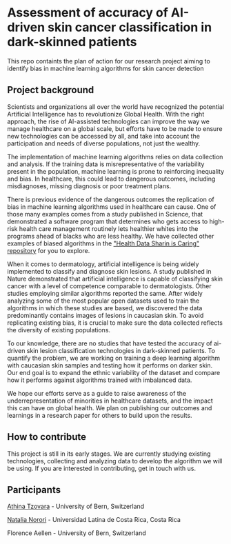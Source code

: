 
# Assessment of accuracy of AI-driven skin cancer classification in dark-skinned patients 

This repo containts the plan of action for our research project aiming to identify bias in machine learning algorithms for skin cancer detection

## Project background 

Scientists and organizations all over the world have recognized the potential Artificial Intelligence has to revolutionize Global Health.  With the right approach, the rise of AI-assisted technologies can improve the way we manage healthcare on a global scale, but efforts have to be made to ensure new technologies can be accessed by all, and take into account the participation and needs of diverse populations, not just the wealthy. 

The implementation of machine learning algorithms relies on data collection and analysis.   If the training data is misrepresentative of the variability present in the population, machine learning is prone to reinforcing inequality and bias. In healthcare, this could lead to dangerous outcomes, including misdiagnoses, missing diagnosis or poor treatment plans. 

There is previous evidence of the dangerous outcomes the replication of bias in machine learning algorithms used in healthcare can cause. One of those many examples comes from a  study published in Science, that demonstrated a software program that determines who gets access to high-risk health care management routinely lets healthier whites into the programs ahead of blacks who are less healthy. We have collected other examples of biased algorithms in the ["Health Data Sharin is Caring" repository](https://github.com/natalianorori/HealthDataSharingIsCarin) for you to explore. 

When it comes to dermatology,  artificial intelligence is being widely implemented to classify and diagnose skin lesions. A study published in Nature demonstrated that artificial intelligence is capable of classifying skin cancer with a level of competence comparable to dermatologists. Other studies employing similar algorithms reported the same. After widely analyzing some of the most popular open datasets used to train the algorithms in which these studies are based, we discovered the data predominantly contains images of lesions in caucasian skin. To avoid replicating existing bias, it is crucial to make sure the data collected reflects the diversity of existing populations.
 
To our knowledge, there are no studies that have tested the accuracy of ai-driven skin lesion classification technologies in dark-skinned patients. To quantify the problem, we are working on training a deep learning algorithm with caucasian skin samples and testing how it performs on darker skin.  Our end goal is to expand the ethnic variability of the dataset and compare how it performs against algorithms trained with imbalanced data. 

We hope our efforts serve as a guide to raise awareness of the underrepresentation of minorities in healthcare datasets, and the impact this can have on global health. We plan on publishing our outcomes and learnings in a research paper for others to build upon the results.  

## How to contribute 
This project is still in its early stages. We are currently studying existing technologies, collecting and analyzing data to develop the algorithm we will be using. If you are interested in contributing, get in touch with us. 

 
## Participants 

[Athina Tzovara](https://twitter.com/aath0) - University of Bern, Switzerland 

[Natalia Norori](https://twitter.com/natalianorori) - Universidad Latina de Costa Rica, Costa Rica 

Florence Aellen - University of Bern, Switzerland

